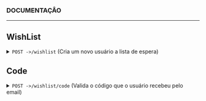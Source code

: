 ### DOCUMENTAÇÂO
------------------------------------------------------------------------------------------
## WishList
<details>
<summary><code>POST -></code><code>/wishlist</code> (Cria um novo usuário a lista de espera)</summary>

#### Descrição
Essa é a primeira rota a ser usada pelo usuário durante o beta fechado, onde ele se cadastrará, essa rota permite a criação do documento que contém o usuário e email na tabela de usuários e o código de verificação, que é mandado para o email dele, que posteriormente será usado como parâmetro na rota de <code>/code</code>, o código tem validade de 5 minutos.

##### Parâmetros

> | Name      |  Type     | Data type               | Description                                                           |
> |-----------|-----------|-------------------------|-----------------------------------------------------------------------|
> | Email      |  required | String   | Email do usuário  |
> | Name      |  required | String   | Nome do usuário  |

##### Respostas
> | Http code | Content-type | Response |  Description
> |------------|------------------------|------------------------------------------------------------------------------|----------------------------------------|
> |200         | application/json       | `{status: 200, message: "Success. The Code was sent to your email"}`         | Sucesso, email cadastrado na wishlist. |
> |400         | application/json       | `{status: 400, error: "Invalid Name, name must be more than 3 characters"}`  | Falha, o nome do usuário deve ser maior que 3 caracteres.|
> |409         | application/json       | `{status: 409, error: "Email already in use"}`                               | Falha, este email já está sendo usado por outro usuário.|
> |500         | application/json       | `{status: 500, error: "Internal server error"}`                              | Falha, erro interno do servidor.|
</details>

## Code

<details>
<summary><code>POST -></code><code>/wishlist/code</code> (Valida o código que o usuário recebeu pelo email)</summary>

#### Descrição
Essa rota é usada para verificar se o usuário possui um email válido, ele receberá um código no email dele após passar pela rota de <code>/wishlist</code> que perdurará por 5 minutos, depois disso o código se torna expirado.

#### Parâmetros
> | Name | Type | Data Type | Description |
> |------|-----------|-------|---------------------------------------|
> | code | required | String | Codigo recebido pelo email do usuário |

#### Respostas
> | Http code | Content-type | Response |  Description
> |------------|------------------------|------------------------------------------------------------------------------|----------------------------------------|
> | 200        | application/json       | `{status: 200, message: "Success. The User is now verified"}`                | Sucesso, email validado com sucesso.   |
> | 400        | application/json       | `{status: 400, error: "Invalid Code"}`                                       | Falha, código menor que 4 caracteres   |
> | 409        | application/json       | `{status: 409, error: "Code expired"}`                                       | Falha, código expirado                 |
> > |500       | application/json       | `{status: 500, error: "Internal server error"}`                              | Falha, erro interno do servidor.       |
</details>
